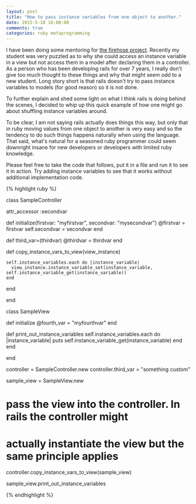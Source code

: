 ```yaml
---
layout: post
title: "How to pass instance variables from one object to another."
date: 2015-5-18 16:00:00
comments: true
categories: ruby metaprogramming 
---
```


I have been doing some mentoring for [the firehose project](http://www.thefirehoseproject.com/).  Recently my student was very puzzled as to why she could access an instance variable in a view but not access them in a model after declaring them in a controller.  As a person who has been developing rails for over 7 years, I really don't give too much thought to these things and why that might seem odd to a new student.  Long story short is that rails doesn't try to pass instance variables to models (for good reason) so it is not done.

To further explain and shed some light on what I think rails is doing behind the scenes, I decided to whip up this quick example of how one might go about shuffling instance variables around.  

To be clear, I am not saying rails actually does things this way, but only that in ruby moving values from one object to another is very easy and so the tendency to do such things happens naturally when using the language.  That said, what's natural for a seasoned ruby programmer could seem downright insane for new developers or developers with limited ruby knowledge.  

Please feel free to take the code that follows, put it in a file and run it to see it in action.  Try adding instance variables to see that it works without additional implementation code.

{% highlight ruby %}

class SampleController

  attr_accessor :secondvar

  def initialize(firstvar: "myfirstvar", secondvar: "mysecondvar")
    @firstvar = firstvar
    self.secondvar = secondvar
  end

  def third_var=(thirdvar)
    @thirdvar = thirdvar
  end

  def copy_instance_vars_to_view(view_instance)
    
    self.instance_variables.each do |instance_variable|
      view_instance.instance_variable_set(instance_variable, self.instance_variable_get(instance_variable))
    end

  end

end

class SampleView


  def initialize
    @fourth_var = "myfourthvar"
  end

  def print_out_instance_variables
    self.instance_variables.each do |instance_variable|
      puts self.instance_variable_get(instance_variable)
    end
  end

end

controller = SampleController.new
controller.third_var = "something custom"

sample_view = SampleView.new

# pass the view into the controller.  In rails the controller might 
# actually instantiate the view but the same principle applies
controller.copy_instance_vars_to_view(sample_view)

sample_view.print_out_instance_variables


{% endhighlight %}

